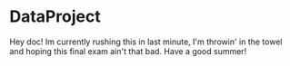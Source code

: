 # DataProject

Hey doc! Im currently rushing this in last minute, I'm throwin' in the towel and hoping this final exam ain't that bad. Have a good summer!
